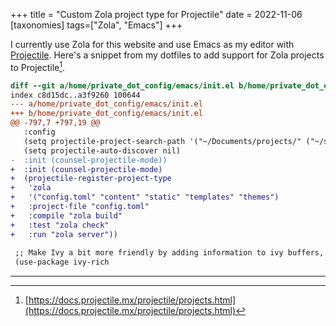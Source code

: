 +++
title = "Custom Zola project type for Projectile"
date = 2022-11-06
[taxonomies]
tags=["Zola", "Emacs"]
+++

I currently use Zola for this website and use Emacs as my editor with [Projectile](https://github.com/bbatsov/projectile). Here's a snippet from my dotfiles to add support for Zola projects to Projectile[^1].

```diff
diff --git a/home/private_dot_config/emacs/init.el b/home/private_dot_config/emacs/init.el
index c8d15dc..a3f9260 100644
--- a/home/private_dot_config/emacs/init.el
+++ b/home/private_dot_config/emacs/init.el
@@ -797,7 +797,19 @@
   :config
   (setq projectile-project-search-path '("~/Documents/projects/" ("~/src/" . 3)))
   (setq projectile-auto-discover nil)
-  :init (counsel-projectile-mode))
+  :init (counsel-projectile-mode)
+  (projectile-register-project-type
+   'zola
+   '("config.toml" "content" "static" "templates" "themes")
+   :project-file "config.toml"
+   :compile "zola build"
+   :test "zola check"
+   :run "zola server"))
 
 ;; Make Ivy a bit more friendly by adding information to ivy buffers, e.g. description of commands in Alt-x, meta info when switching buffers, etc.
 (use-package ivy-rich
```

---

[^1]: [https://docs.projectile.mx/projectile/projects.html](https://docs.projectile.mx/projectile/projects.html)
